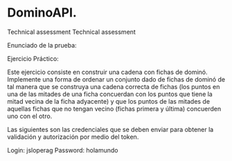 # DominoAPI.
Technical assessment
Technical assessment

Enunciado de la prueba:

Ejercicio Práctico:

Este ejercicio consiste en construir una cadena con fichas de dominó. Implemente una forma de ordenar un conjunto dado de fichas de dominó de tal manera que se construya una cadena correcta de fichas (los puntos en una de las mitades de una ficha concuerdan con los puntos que tiene la mitad vecina de la ficha adyacente) y que los puntos de las mitades de aquellas fichas que no tengan vecino (fichas primera y última) concuerden uno con el otro.

Las siguientes son las credenciales que se deben enviar para obtener la validación y autorización por medio del token.

Login: jsloperag
Password: holamundo
